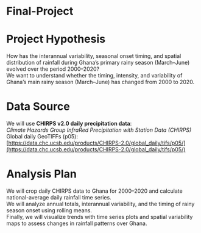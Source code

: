 # Final-Project
# Project Hypothesis

How has the interannual variability, seasonal onset timing, and spatial distribution of rainfall during Ghana’s primary rainy season (March–June) evolved over the period 2000–2020?  
We want to understand whether the timing, intensity, and variability of Ghana’s main rainy season (March–June) has changed from 2000 to 2020.

# Data Source

We will use **CHIRPS v2.0 daily precipitation data**:  
*Climate Hazards Group InfraRed Precipitation with Station Data (CHIRPS)*  
Global daily GeoTIFFs (p05):  
[https://data.chc.ucsb.edu/products/CHIRPS-2.0/global_daily/tifs/p05/](https://data.chc.ucsb.edu/products/CHIRPS-2.0/global_daily/tifs/p05/)

# Analysis Plan

We will crop daily CHIRPS data to Ghana for 2000–2020 and calculate national-average daily rainfall time series.  
We will analyze annual totals, interannual variability, and the timing of rainy season onset using rolling means.  
Finally, we will visualize trends with time series plots and spatial variability maps to assess changes in rainfall patterns over Ghana.
